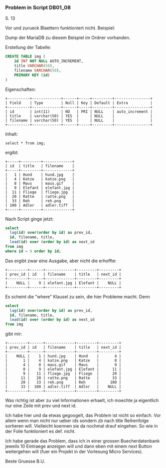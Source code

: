 ### Problem in Script DB01_08

S. 13

Vor und zurueck Blaettern funktioniert nicht. Beispiel:

Dump der MariaDB zu diesem Beispiel im Ordner vorhanden.


Erstellung der Tabelle:
```sql
CREATE TABLE img (
	id INT NOT NULL AUTO_INCREMENT,
	title VARCHAR(50),
	filename VARCHAR(50),
	PRIMARY KEY (id)
)
```

Eigenschaften:

```code
+----------+-------------+------+-----+---------+----------------+
| Field    | Type        | Null | Key | Default | Extra          |
+----------+-------------+------+-----+---------+----------------+
| id       | int(11)     | NO   | PRI | NULL    | auto_increment |
| title    | varchar(50) | YES  |     | NULL    |                |
| filename | varchar(50) | YES  |     | NULL    |                |
+----------+-------------+------+-----+---------+----------------+
```



Inhalt:

```code
select * from img;
```

ergibt:

```code
+-----+---------+-------------+
| id  | title   | filename    |
+-----+---------+-------------+
|   1 | Hund    | hund.jpg    |
|   4 | Katze   | katze.png   |
|   8 | Maus    | maus.gif    |
|   9 | Elefant | elefant.jpg |
|  11 | Fliege  | fliege.jpg  |
|  20 | Ratte   | ratte.png   |
|  33 | Reh     | reh.png     |
| 100 | Adler   | adler.tiff  |
+-----+---------+-------------+
```

Nach Script ginge jetzt:

```sql
select 
  lag(id) over(order by id) as prev_id,
  id, filename, title,
  lead(id) over (order by id) as next_id
from img
where id = 9 order by id;
```

Das ergibt zwar eine Ausgabe, aber nicht die erhoffte:

```code
+---------+------+-------------+---------+---------+
| prev_id | id   | filename    | title   | next_id |
+---------+------+-------------+---------+---------+
|    NULL |    9 | elefant.jpg | Elefant |    NULL |
+---------+------+-------------+---------+---------+
```

Es scheint die "where" Klausel zu sein, die hier Probleme macht. Denn

```sql
select 
  lag(id) over(order by id) as prev_id,
  id, filename, title,
  lead(id) over (order by id) as next_id
from img
```

gibt mir:
```code
+---------+------+-------------+---------+---------+
| prev_id | id   | filename    | title   | next_id |
+---------+------+-------------+---------+---------+
|    NULL |    1 | hund.jpg    | Hund    |       4 |
|       1 |    4 | katze.png   | Katze   |       8 |
|       4 |    8 | maus.gif    | Maus    |       9 |
|       8 |    9 | elefant.jpg | Elefant |      11 |
|       9 |   11 | fliege.jpg  | Fliege  |      20 |
|      11 |   20 | ratte.png   | Ratte   |      33 |
|      20 |   33 | reh.png     | Reh     |     100 |
|      33 |  100 | adler.tiff  | Adler   |    NULL |
+---------+------+-------------+---------+---------+
```

Was richtig ist aber zu viel Informationen erhaelt, ich moechte ja eigentlich nur eine Zeile mit prev und next id.

Ich habe hier und da etwas gegoogelt, das Problem ist nicht so einfach. Vor allem wenn man nicht nur ueber ids sondern zb nach title Reihenfolge sortieren will. Vielleicht koennen sie da nochmal drauf eingehen. So wie in der Folie funktioniert es def. nicht.

Ich habe gerade das Problem, dass ich in einer grossen Buecherdatenbank jeweils 10 Eintraege anzeigen will und dann eben mit einem next Button weitergehen will (fuer ein Projekt in der Vorlesung Micro Services).

Beste Gruesse B.U.



